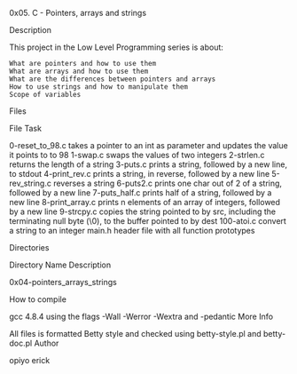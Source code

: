 0x05. C - Pointers, arrays and strings

Description

This project in the Low Level Programming series is about:

    What are pointers and how to use them
    What are arrays and how to use them
    What are the differences between pointers and arrays
    How to use strings and how to manipulate them
    Scope of variables

Files

File 	             Task


0-reset_to_98.c 	takes a pointer to an int as parameter and updates the value it points to to 98
1-swap.c 	swaps the values of two integers
2-strlen.c 	returns the length of a string
3-puts.c 	prints a string, followed by a new line, to stdout
4-print_rev.c 	prints a string, in reverse, followed by a new line
5-rev_string.c 	reverses a string
6-puts2.c 	prints one char out of 2 of a string, followed by a new line
7-puts_half.c 	prints half of a string, followed by a new line
8-print_array.c 	prints n elements of an array of integers, followed by a new line
9-strcpy.c 	copies the string pointed to by src, including the terminating null byte (\0), to the buffer pointed to by dest
100-atoi.c     	convert a string to an integer
main.h 	          header file with all function prototypes


Directories

Directory Name 	Description

0x04-pointers_arrays_strings 	


How to compile

gcc 4.8.4 using the flags -Wall -Werror -Wextra and -pedantic
More Info

All files is formatted Betty style and checked using betty-style.pl and betty-doc.pl
Author

opiyo erick
